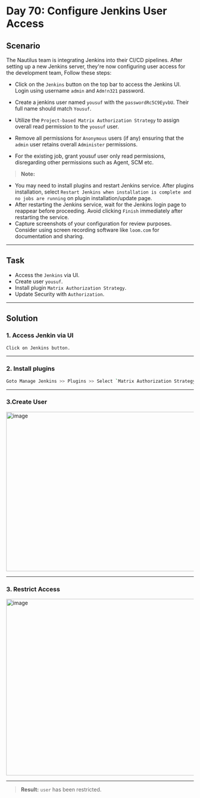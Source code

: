 # Day 70: Configure Jenkins User Access

## Scenario

The Nautilus team is integrating Jenkins into their CI/CD pipelines. After setting up a new Jenkins server, they're now configuring user access for the development team, Follow these steps:

- Click on the `Jenkins` button on the top bar to access the Jenkins UI. Login using username `admin` and `Adm!n321` password.
    
- Create a jenkins user named `yousuf` with the `passwordRc5C9EyvbU`. Their full name should match `Yousuf`.
- Utilize the `Project-based Matrix Authorization Strategy` to assign overall read permission to the `yousuf` user.
-  Remove all permissions for `Anonymous` users (if any) ensuring that the `admin` user retains overall `Administer` permissions.
- For the existing job, grant yousuf user only read permissions, disregarding other permissions such as Agent, SCM etc.

> **Note:**
- You may need to install plugins and restart Jenkins service. After plugins installation, select `Restart Jenkins when installation is complete and no jobs are running` on plugin installation/update page.
- After restarting the Jenkins service, wait for the Jenkins login page to reappear before proceeding. Avoid clicking `Finish` immediately after restarting the service.
- Capture screenshots of your configuration for review purposes. Consider using screen recording software like `loom.com` for documentation and sharing.
---

## Task

- Access the `Jenkins` via UI.
- Create user `yousuf`.
- Install plugin `Matrix Authorization Strategy`.
- Update Security with `Authorization`.


---

## Solution

### 1. Access Jenkin via UI

```bash
Click on Jenkins button.
```
---


### 2. Install plugins 
```bash
Goto Manage Jenkins >> Plugins >> Select `Matrix Authorization Strategy` >> Click on Install.

```
---
### 3.Create User


<img width="719" height="427" alt="image" src="https://github.com/user-attachments/assets/b96c0c0c-c0b3-4a5a-bbf5-ecdedb493d0e" />


---

### 3. Restrict Access

<img width="923" height="473" alt="image" src="https://github.com/user-attachments/assets/7143cff8-b918-4397-b0d2-f033e6e5d063" />

---



> **Result:** `user` has been restricted.
